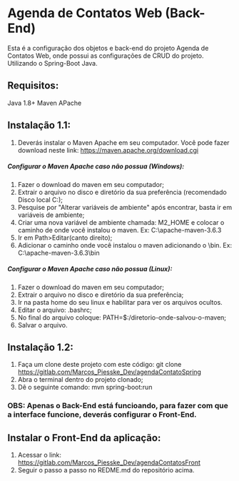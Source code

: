 # Agenda de Contatos Web (Back-End)

Esta é a configuração dos objetos e back-end do projeto Agenda de Contatos Web, onde possui as configurações de CRUD do projeto. Utilizando o Spring-Boot Java.

## Requisitos:
Java 1.8+
Maven APache

## Instalação 1.1:

1. Deverás instalar o Maven Apache em seu computador. Você pode fazer download neste link: https://maven.apache.org/download.cgi

##### Configurar o Maven Apache caso não possua (Windows): 

1. Fazer o download do maven em seu computador;
2. Extrair o arquivo no disco e diretório da sua preferência (recomendado Disco local C:);
3. Pesquise por "Alterar variáveis de ambiente" após encontrar, basta ir em variáveis de ambiente;
4. Criar uma nova variável de ambiente chamada: M2_HOME e colocar o caminho de onde você instalou o maven. Ex: C:\apache-maven-3.6.3
5. Ir em Path>Editar(canto direito);
6. Adicionar o caminho onde você instalou o maven adicionando o \bin. Ex: C:\apache-maven-3.6.3\bin

##### Configurar o Maven Apache caso não possua (Linux): 

1. Fazer o download do maven em seu computador;
2. Extrair o arquivo no disco e diretório da sua preferência;
3. Ir na pasta home do seu linux e habilitar para ver os arquivos ocultos.
4. Editar o arquivo: .bashrc;
5. No final do arquivo coloque: PATH=$:/diretorio-onde-salvou-o-maven;
6. Salvar o arquivo.

## Instalação 1.2:

1. Faça um clone deste projeto com este código:  git clone https://gitlab.com/Marcos_Piesske_Dev/agendaContatoSpring
2. Abra o terminal dentro do projeto clonado;
3. Dê o seguinte comando: mvn spring-boot:run

### OBS: Apenas o Back-End está funcioando, para fazer com que a interface funcione, deverás configurar o Front-End.

## Instalar o Front-End da aplicação:

1. Acessar o link: https://gitlab.com/Marcos_Piesske_Dev/agendaContatosFront
2. Seguir o passo a passo no REDME.md do repositório acima.
